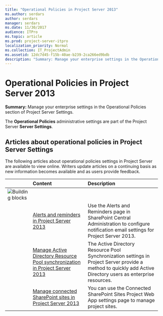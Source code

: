 ```yaml
---
title: "Operational Policies in Project Server 2013"
ms.author: serdars
author: serdars
manager: serdars
ms.date: 11/30/2017
audience: ITPro
ms.topic: article
ms.prod: project-server-itpro
localization_priority: Normal
ms.collection: IT_ProjectAdmin
ms.assetid: 12dc7d45-f15b-40ae-b239-2ca266ed9bdb
description: "Summary: Manage your enterprise settings in the Operational Policies section of Project Server Settings."
---
```


# Operational Policies in Project Server 2013
 
 **Summary:** Manage your enterprise settings in the Operational Policies section of Project Server Settings.
  
The **Operational Policies** administrative settings are part of the Project Server **Server Settings**.
  
## Articles about operational policies in Project Server Settings

The following articles about operational policies settings in Project Server are available to view online. Writers update articles on a continuing basis as new information becomes available and as users provide feedback.
  
||**Content**|**Description**|
|:-----|:-----|:-----|
|![Building blocks](images/mod_icon_buildingblock_M.png)|||
||[Alerts and reminders in Project Server 2013](alerts-and-reminders-project-server-2013-settings.md) <br/> |Use the Alerts and Reminders page in SharePoint Central Administration to configure notification email settings for Project Server 2013.  <br/> |
||[Manage Active Directory Resource Pool synchronization in Project Server 2013](manage-active-directory-resource-pool-synchronization-in-project-server-2013.md) <br/> |The Active Directory Resource Pool Synchronization settings in Project Server provide a method to quickly add Active Directory users as enterprise resources.  <br/> |
||[Manage connected SharePoint sites in Project Server 2013](manage-connected-sharepoint-sites-in-project-server-2013.md) <br/> |You can use the Connected SharePoint Sites Project Web App settings page to manage project sites.  <br/> |

   

